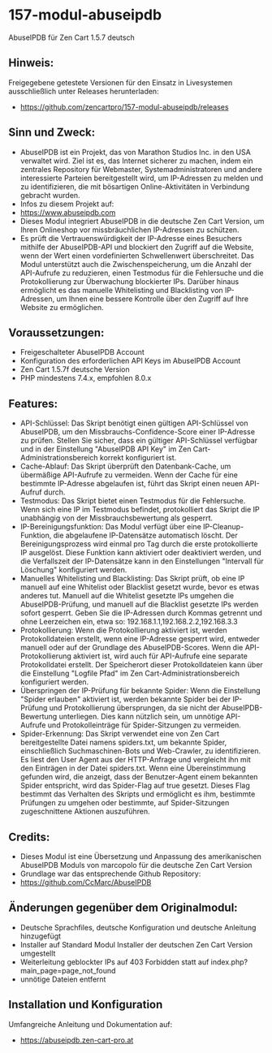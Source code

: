 # 157-modul-abuseipdb
AbuseIPDB für Zen Cart 1.5.7 deutsch

## Hinweis: 
Freigegebene getestete Versionen für den Einsatz in Livesystemen ausschließlich unter Releases herunterladen:
* https://github.com/zencartpro/157-modul-abuseipdb/releases

## Sinn und Zweck:
* AbuseIPDB ist ein Projekt, das von Marathon Studios Inc. in den USA verwaltet wird. Ziel ist es, das Internet sicherer zu machen, indem ein zentrales Repository für Webmaster, Systemadministratoren und andere interessierte Parteien bereitgestellt wird, um IP-Adressen zu melden und zu identifizieren, die mit bösartigen Online-Aktivitäten in Verbindung gebracht wurden.
* Infos zu diesem Projekt auf:
* https://www.abuseipdb.com
* Dieses Modul integriert AbuseIPDB in die deutsche Zen Cart Version, um Ihren Onlineshop vor missbräuchlichen IP-Adressen zu schützen. 
* Es prüft die Vertrauenswürdigkeit der IP-Adresse eines Besuchers mithilfe der AbuseIPDB-API und blockiert den Zugriff auf die Website, wenn der Wert einen vordefinierten Schwellenwert überschreitet. Das Modul unterstützt auch die Zwischenspeicherung, um die Anzahl der API-Aufrufe zu reduzieren, einen Testmodus für die Fehlersuche und die Protokollierung zur Überwachung blockierter IPs. Darüber hinaus ermöglicht es das manuelle Whitelisting und Blacklisting von IP-Adressen, um Ihnen eine bessere Kontrolle über den Zugriff auf Ihre Website zu ermöglichen.

## Voraussetzungen:
* Freigeschalteter AbuseIPDB Account
* Konfiguration des erforderlichen API Keys im AbuseIPDB Account
* Zen Cart 1.5.7f deutsche Version
* PHP mindestens 7.4.x, empfohlen 8.0.x

## Features:
* API-Schlüssel: Das Skript benötigt einen gültigen API-Schlüssel von AbuseIPDB, um den Missbrauchs-Confidence-Score einer IP-Adresse zu prüfen. Stellen Sie sicher, dass ein gültiger API-Schlüssel verfügbar und in der Einstellung "AbuseIPDB API Key" im Zen Cart-Administrationsbereich korrekt konfiguriert ist.
* Cache-Ablauf: Das Skript überprüft den Datenbank-Cache, um übermäßige API-Aufrufe zu vermeiden. Wenn der Cache für eine bestimmte IP-Adresse abgelaufen ist, führt das Skript einen neuen API-Aufruf durch.
* Testmodus: Das Skript bietet einen Testmodus für die Fehlersuche. Wenn sich eine IP im Testmodus befindet, protokolliert das Skript die IP unabhängig von der Missbrauchsbewertung als gesperrt.
* IP-Bereinigungsfunktion: Das Modul verfügt über eine IP-Cleanup-Funktion, die abgelaufene IP-Datensätze automatisch löscht. Der Bereinigungsprozess wird einmal pro Tag durch die erste protokollierte IP ausgelöst. Diese Funktion kann aktiviert oder deaktiviert werden, und die Verfallszeit der IP-Datensätze kann in den Einstellungen "Intervall für Löschung" konfiguriert werden.
* Manuelles Whitelisting und Blacklisting: Das Skript prüft, ob eine IP manuell auf eine Whitelist oder Blacklist gesetzt wurde, bevor es etwas anderes tut. Manuell auf die Whitelist gesetzte IPs umgehen die AbuseIPDB-Prüfung, und manuell auf die Blacklist gesetzte IPs werden sofort gesperrt. Geben Sie die IP-Adressen durch Kommas getrennt und ohne Leerzeichen ein, etwa so: 192.168.1.1,192.168.2.2,192.168.3.3
* Protokollierung: Wenn die Protokollierung aktiviert ist, werden Protokolldateien erstellt, wenn eine IP-Adresse gesperrt wird, entweder manuell oder auf der Grundlage des AbuseIPDB-Scores. Wenn die API-Protokollierung aktiviert ist, wird auch für API-Aufrufe eine separate Protokolldatei erstellt. Der Speicherort dieser Protokolldateien kann über die Einstellung "Logfile Pfad" im Zen Cart-Administrationsbereich konfiguriert werden.
* Überspringen der IP-Prüfung für bekannte Spider: Wenn die Einstellung "Spider erlauben" aktiviert ist, werden bekannte Spider bei der IP-Prüfung und Protokollierung übersprungen, da sie nicht der AbuseIPDB-Bewertung unterliegen. Dies kann nützlich sein, um unnötige API-Aufrufe und Protokolleinträge für Spider-Sitzungen zu vermeiden.
* Spider-Erkennung: Das Skript verwendet eine von Zen Cart bereitgestellte Datei namens spiders.txt, um bekannte Spider, einschließlich Suchmaschinen-Bots und Web-Crawler, zu identifizieren. Es liest den User Agent aus der HTTP-Anfrage und vergleicht ihn mit den Einträgen in der Datei spiders.txt. Wenn eine Übereinstimmung gefunden wird, die anzeigt, dass der Benutzer-Agent einem bekannten Spider entspricht, wird das Spider-Flag auf true gesetzt. Dieses Flag bestimmt das Verhalten des Skripts und ermöglicht es ihm, bestimmte Prüfungen zu umgehen oder bestimmte, auf Spider-Sitzungen zugeschnittene Aktionen auszuführen. 

## Credits:
* Dieses Modul ist eine Übersetzung und Anpassung des amerikanischen AbuseIPDB Moduls von marcopolo für die deutsche Zen Cart Version
* Grundlage war das entsprechende Github Repository:
* https://github.com/CcMarc/AbuseIPDB

## Änderungen gegenüber dem Originalmodul:
* Deutsche Sprachfiles, deutsche Konfiguration und deutsche Anleitung hinzugefügt
* Installer auf Standard Modul Installer der deutschen Zen Cart Version umgestellt
* Weiterleitung geblockter IPs auf 403 Forbidden statt auf index.php?main_page=page_not_found
* unnötige Dateien entfernt 

## Installation und Konfiguration
Umfangreiche Anleitung und Dokumentation auf:
* https://abuseipdb.zen-cart-pro.at

